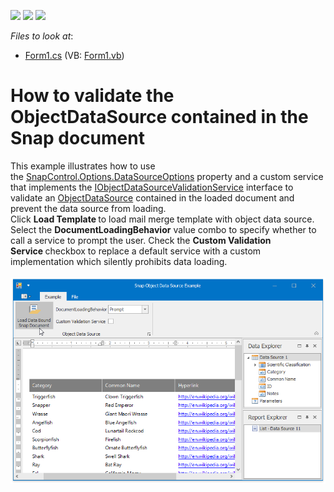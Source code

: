 <!-- default badges list -->
![](https://img.shields.io/endpoint?url=https://codecentral.devexpress.com/api/v1/VersionRange/128608852/16.2.7%2B)
[![](https://img.shields.io/badge/Open_in_DevExpress_Support_Center-FF7200?style=flat-square&logo=DevExpress&logoColor=white)](https://supportcenter.devexpress.com/ticket/details/T514281)
[![](https://img.shields.io/badge/📖_How_to_use_DevExpress_Examples-e9f6fc?style=flat-square)](https://docs.devexpress.com/GeneralInformation/403183)
<!-- default badges end -->
<!-- default file list -->
*Files to look at*:

* [Form1.cs](./CS/SnapObjectDataSourceExample/Form1.cs) (VB: [Form1.vb](./VB/SnapObjectDataSourceExample/Form1.vb))
<!-- default file list end -->
# How to validate the ObjectDataSource contained in the Snap document


This example illustrates how to use the <a href="http://help.devexpress.com/#WindowsForms/DevExpressSnapSnapControlOptions_DataSourceOptionstopic">SnapControl.Options.DataSourceOptions</a> property and a custom service that implements the <a href="http://help.devexpress.com/#WindowsForms/clsDevExpressSnapServicesIObjectDataSourceValidationServicetopic">IObjectDataSourceValidationService</a> interface to validate an <a href="https://documentation.devexpress.com/#CoreLibraries/clsDevExpressDataAccessObjectBindingObjectDataSourcetopic">ObjectDataSource</a> contained in the loaded document and prevent the data source from loading.<br>Click <strong>Load Template </strong>to load mail merge template with object data source. Select the <strong>DocumentLoadingBehavior</strong> value combo to specify whether to call a service to prompt the user. Check the <strong>Custom Validation Service </strong>checkbox to replace a default service with a custom implementation which silently prohibits data loading.<br><br><img src="https://raw.githubusercontent.com/DevExpress-Examples/how-to-validate-the-objectdatasource-contained-in-the-snap-document-t514281/16.2.7+/media/45828db2-3a28-11e7-80c0-00155d624807.png"><br><br>

<br/>



